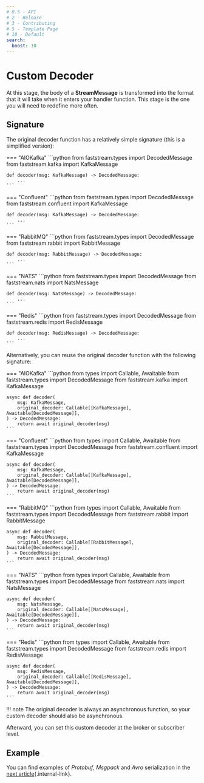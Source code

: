 ```yaml
---
# 0.5 - API
# 2 - Release
# 3 - Contributing
# 5 - Template Page
# 10 - Default
search:
  boost: 10
---
```


# Custom Decoder

At this stage, the body of a **StreamMessage** is transformed into the format that it will take when it enters your handler function. This stage is the one you will need to redefine more often.

## Signature

The original decoder function has a relatively simple signature (this is a simplified version):

=== "AIOKafka"
    ```python
    from faststream.types import DecodedMessage
    from faststream.kafka import KafkaMessage

    def decoder(msg: KafkaMessage) -> DecodedMessage:
        ...
    ```

=== "Confluent"
    ```python
    from faststream.types import DecodedMessage
    from faststream.confluent import KafkaMessage

    def decoder(msg: KafkaMessage) -> DecodedMessage:
        ...
    ```

=== "RabbitMQ"
    ```python
    from faststream.types import DecodedMessage
    from faststream.rabbit import RabbitMessage

    def decoder(msg: RabbitMessage) -> DecodedMessage:
        ...
    ```

=== "NATS"
    ```python
    from faststream.types import DecodedMessage
    from faststream.nats import NatsMessage

    def decoder(msg: NatsMessage) -> DecodedMessage:
        ...
    ```

=== "Redis"
    ```python
    from faststream.types import DecodedMessage
    from faststream.redis import RedisMessage

    def decoder(msg: RedisMessage) -> DecodedMessage:
        ...
    ```


Alternatively, you can reuse the original decoder function with the following signature:

=== "AIOKafka"
    ```python
    from types import Callable, Awaitable
    from faststream.types import DecodedMessage
    from faststream.kafka import KafkaMessage

    async def decoder(
        msg: KafkaMessage,
        original_decoder: Callable[[KafkaMessage], Awaitable[DecodedMessage]],
    ) -> DecodedMessage:
        return await original_decoder(msg)
    ```

=== "Confluent"
    ```python
    from types import Callable, Awaitable
    from faststream.types import DecodedMessage
    from faststream.confluent import KafkaMessage

    async def decoder(
        msg: KafkaMessage,
        original_decoder: Callable[[KafkaMessage], Awaitable[DecodedMessage]],
    ) -> DecodedMessage:
        return await original_decoder(msg)
    ```

=== "RabbitMQ"
    ```python
    from types import Callable, Awaitable
    from faststream.types import DecodedMessage
    from faststream.rabbit import RabbitMessage

    async def decoder(
        msg: RabbitMessage,
        original_decoder: Callable[[RabbitMessage], Awaitable[DecodedMessage]],
    ) -> DecodedMessage:
        return await original_decoder(msg)
    ```

=== "NATS"
    ```python
    from types import Callable, Awaitable
    from faststream.types import DecodedMessage
    from faststream.nats import NatsMessage

    async def decoder(
        msg: NatsMessage,
        original_decoder: Callable[[NatsMessage], Awaitable[DecodedMessage]],
    ) -> DecodedMessage:
        return await original_decoder(msg)
    ```

=== "Redis"
    ```python
    from types import Callable, Awaitable
    from faststream.types import DecodedMessage
    from faststream.redis import RedisMessage

    async def decoder(
        msg: RedisMessage,
        original_decoder: Callable[[RedisMessage], Awaitable[DecodedMessage]],
    ) -> DecodedMessage:
        return await original_decoder(msg)
    ```


!!! note
    The original decoder is always an asynchronous function, so your custom decoder should also be asynchronous.

Afterward, you can set this custom decoder at the broker or subscriber level.

## Example

You can find examples of *Protobuf*, *Msgpack* and *Avro* serialization in the [next article](./examples.md){.internal-link}.

